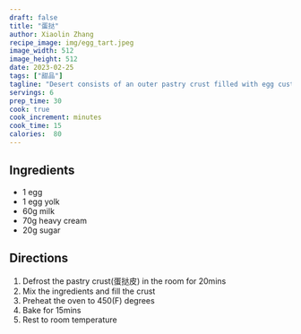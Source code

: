 ```yaml
---
draft: false
title: "蛋挞"
author: Xiaolin Zhang
recipe_image: img/egg_tart.jpeg
image_width: 512
image_height: 512
date: 2023-02-25
tags: ["甜品"] 
tagline: "Desert consists of an outer pastry crust filled with egg custard"
servings: 6
prep_time: 30
cook: true 
cook_increment: minutes
cook_time: 15
calories:  80
---
```


## Ingredients

- 1 egg 
- 1 egg yolk
- 60g milk
- 70g heavy cream
- 20g sugar

## Directions

1. Defrost the pastry crust(蛋挞皮) in the room for 20mins
2. Mix the ingredients and fill the crust
3. Preheat the oven to 450(F) degrees 
4. Bake for 15mins
5. Rest to room temperature
